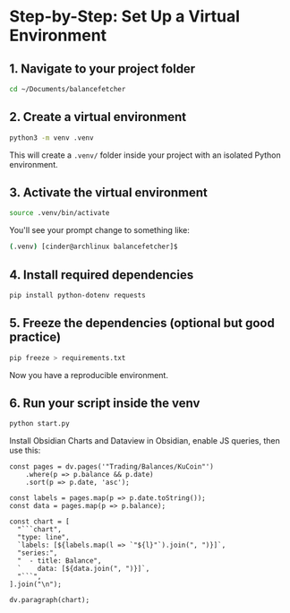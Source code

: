 # Step-by-Step: Set Up a Virtual Environment

## 1. Navigate to your project folder

```bash
cd ~/Documents/balancefetcher
```

## 2. Create a virtual environment

```bash
python3 -m venv .venv
```

This will create a `.venv/` folder inside your project with an isolated Python environment.

## 3. Activate the virtual environment

```bash
source .venv/bin/activate
```

You'll see your prompt change to something like:

```bash
(.venv) [cinder@archlinux balancefetcher]$
```

## 4. Install required dependencies

```bash
pip install python-dotenv requests
```

## 5. Freeze the dependencies (optional but good practice)

```bash
pip freeze > requirements.txt
```

Now you have a reproducible environment.

## 6. Run your script inside the venv

```bash
python start.py
```

Install Obsidian Charts and Dataview in Obsidian, enable JS queries, then use this:

```dataviewjs
const pages = dv.pages('"Trading/Balances/KuCoin"')
    .where(p => p.balance && p.date)
    .sort(p => p.date, 'asc');

const labels = pages.map(p => p.date.toString());
const data = pages.map(p => p.balance);

const chart = [
  "```chart",
  "type: line",
  `labels: [${labels.map(l => `"${l}"`).join(", ")}]`,
  "series:",
  "  - title: Balance",
  `    data: [${data.join(", ")}]`,
  "```",
].join("\n");

dv.paragraph(chart);
```

